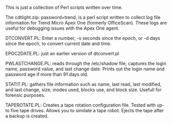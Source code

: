 This is just a collection of Perl scripts written over time.

The cdtlight.zip: password=trend, is a perl script written to collect log file information for Trend Micro Apex One (formerly OfficeScan).  These logs are useful for debugging issues with the Apex One agent.

DTCONVERT.PL: Enter a number, -s seconds since the epoch, or -d days since the epoch, to convert current date and time.

EPOC2DATE.PL: just an earlier version of dtconvert.pl

PWLASTCHANGE.PL: reads through the /etc/shadow file, captures the login name, password value, and last change date.  Prints out the login name and password age if more than 91 days old.

STATIT.PL: gathers file information such as name, last read, last modified, and last change, size, inodes used, blocks use, and block size.  Usefull for forensic purposes.

TAPEROTATE.PL: Creates a tape rotation configuration file.  Tested with up-to five tape drives.  Allows you to similate a tape robot.  Ejects the tape after a backup is created.
